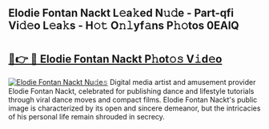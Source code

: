 ## Elodie Fontan Nackt L𝚎a𝚔ed N𝚞𝚍e - Part-qfi Vi𝚍𝚎o L𝚎a𝚔s - H𝚘𝚝 O𝚗𝚕yf𝚊ns P𝚑𝚘tos 0EAlQ

# <h2><a href="http://kf8bal.oniu.top/?m=Elodie+Fontan+Nackt">🔗👉 🔴 Elodie Fontan Nackt P𝚑ot𝚘𝚜 V𝚒d𝚎o</a></h2>

[![Elodie Fontan Nackt Nu𝚍e𝚜](https://i.imgur.com/0qMVB7G.gif)](http://kf8bal.oniu.top/?m=Elodie+Fontan+Nackt)
Digital media artist and amusement provider Elodie Fontan Nackt, celebrated for publishing dance and lifestyle tutorials through viral dance moves and compact films. Elodie Fontan Nackt's public image is characterized by its open and sincere demeanor, but the intricacies of his personal life remain shrouded in secrecy.  
